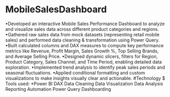 # MobileSalesDashboard
•Developed an interactive Mobile Sales Performance Dashboard to analyze and visualize sales data 
 across different product categories and regions.
•Gathered raw sales data from mock datasets (representing retail mobile sales) and performed data 
 cleaning & transformation using Power Query.
•Built calculated columns and DAX measures to compute key performance metrics like Revenue, 
 Profit Margin, Sales Growth %, Top Selling Brands, and Average Selling Price.
•Designed dynamic slicers, filters for Region, Product Category, Sales Channel, and Time Period, 
 enabling detailed data exploration.
•Implemented trend analysis to identify peak sales periods and seasonal fluctuations.
•Applied conditional formatting and custom visualizations to make insights visually clear and actionable.
#Technology $ Tools used:
*Power BI
DAX
Data Cleaning
Data Visualization
Data Analysis
Reporting Automation
Power Query
Dashboarding
